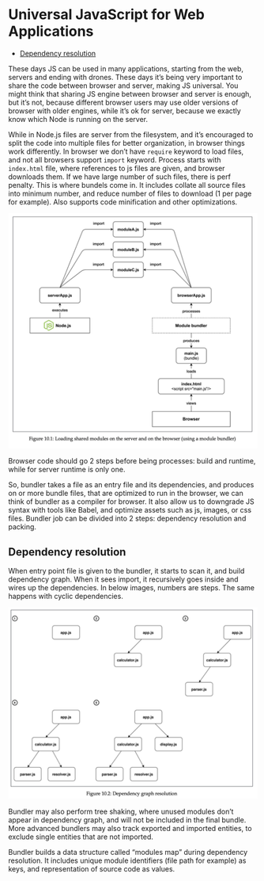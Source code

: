 # Universal JavaScript for Web Applications

- [Dependency resolution](#dependency-resolution)

These days JS can be used in many applications, starting from the web, servers and ending with drones. These days it’s being very important to share the code between browser and server, making JS universal. You might think that sharing JS engine between browser and server is enough, but it’s not, because different browser users may use older versions of browser with older engines, while it’s ok for server, because we exactly know which Node is running on the server.

While in Node.js files are server from the filesystem, and it’s encouraged to split the code into multiple files for better organization, in browser things work differently. In browser we don’t have `require` keyword to load files, and not all browsers support `import` keyword. Process starts with `index.html` file, where references to js files are given, and browser downloads them. If we have large number of such files, there is perf penalty. This is where bundels come in. It includes collate all source files into minimum number, and reduce number of files to download (1 per page for example). Also supports code minification and other optimizations.

![Shared modules](./assets/shared-modules.png)

Browser code should go 2 steps before being processes: build and runtime, while for server runtime is only one.

So, bundler takes a file as an entry file and its dependencies, and produces on or more bundle files, that are optimized to run in the browser, we can think of bundler as a compiler for browser. It also allow us to downgrade JS syntax with tools like Babel, and optimize assets such as js, images, or css files. Bundler job can be divided into 2 steps: dependency resolution and packing.

## Dependency resolution

When entry point file is given to the bundler, it starts to scan it, and build dependency graph. When it sees import, it recursively goes inside and wires up the dependencies. In below images, numbers are steps. The same happens with cyclic dependencies.

![Dependency resolution](./assets/deps-resolution.png)

Bundler may also perform tree shaking, where unused modules don’t appear in dependency graph, and will not be included in the final bundle. More advanced bundlers may also track exported and imported entities, to exclude single entities that are not imported.

Bundler builds a data structure called “modules map” during dependency resolution. It includes unique module identifiers (file path for example) as keys, and representation of source code as values.
